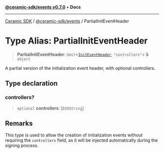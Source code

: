 [**@ceramic-sdk/events v0.7.0**](../README.md) • **Docs**

***

[Ceramic SDK](../../../README.md) / [@ceramic-sdk/events](../README.md) / PartialInitEventHeader

# Type Alias: PartialInitEventHeader

> **PartialInitEventHeader**: `Omit`\<[`InitEventHeader`](InitEventHeader.md), `"controllers"`\> & `object`

A partial version of the initialization event header, with optional controllers.

## Type declaration

### controllers?

> `optional` **controllers**: [`DIDString`]

## Remarks

This type is used to allow the creation of initialization events without requiring
the `controllers` field, as it will be injected automatically during the signing process.
